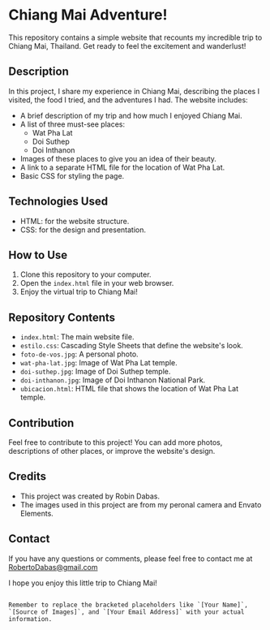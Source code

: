 # Chiang Mai Adventure!

This repository contains a simple website that recounts my incredible trip to Chiang Mai, Thailand. Get ready to feel the excitement and wanderlust!

## Description

In this project, I share my experience in Chiang Mai, describing the places I visited, the food I tried, and the adventures I had. The website includes:

* A brief description of my trip and how much I enjoyed Chiang Mai.
* A list of three must-see places:
    * Wat Pha Lat
    * Doi Suthep
    * Doi Inthanon
* Images of these places to give you an idea of their beauty.
* A link to a separate HTML file for the location of Wat Pha Lat.
* Basic CSS for styling the page.

## Technologies Used

* HTML: for the website structure.
* CSS: for the design and presentation.

## How to Use

1.  Clone this repository to your computer.
2.  Open the `index.html` file in your web browser.
3.  Enjoy the virtual trip to Chiang Mai!

## Repository Contents

* `index.html`: The main website file.
* `estilo.css`: Cascading Style Sheets that define the website's look.
* `foto-de-vos.jpg`: A personal photo.
* `wat-pha-lat.jpg`: Image of Wat Pha Lat temple.
* `doi-suthep.jpg`: Image of Doi Suthep temple.
* `doi-inthanon.jpg`: Image of Doi Inthanon National Park.
* `ubicacion.html`: HTML file that shows the location of Wat Pha Lat temple.

## Contribution

Feel free to contribute to this project! You can add more photos, descriptions of other places, or improve the website's design.

## Credits

* This project was created by Robin Dabas.
* The images used in this project are from my peronal camera and Envato Elements.

## Contact

If you have any questions or comments, please feel free to contact me at RobertoDabas@gmail.com

I hope you enjoy this little trip to Chiang Mai!
```

Remember to replace the bracketed placeholders like `[Your Name]`, `[Source of Images]`, and `[Your Email Address]` with your actual information.
